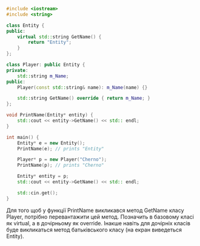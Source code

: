 ```cpp
#include <iostream>
#include <string>

class Entity {
public:
    virtual std::string GetName() {
        return "Entity";
    }
};

class Player: public Entity {
private:
    std::string m_Name;
public:
    Player(const std::string& name): m_Name(name) {}

    std::string GetName() override { return m_Name; }
};

void PrintName(Entity* entity) {
    std::cout << entity->GetName() << std:: endl;
}

int main() {
    Entity* e = new Entity();
    PrintName(e); // prints "Entity"

    Player* p = new Player("Cherno");
    PrintName(p); // prints "Cherno"

    Entity* entity = p;
    std::cout << entity->GetName() << std:: endl;

    std::cin.get();
}
```

Для того щоб у функції PrintName викликався метод GetName класу Player, потрібно перевантажити цей метод. Позначить в базовому класі як virtual, а в дочірньому як override. Інакше навіть для дочірніх класів буде викликаться метод батьківського класу (на екран виведеться Entity).